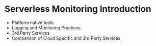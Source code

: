 # Serverless Monitoring Introduction

* Platform native tools
* Logging and Monitoring Practices
* 3rd Party Services
* Comparison of Cloud Specific and 3rd Party Services

